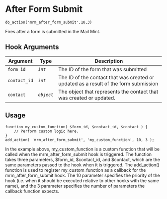 # After Form Submit

<Badge type="tip" vertical="top" text="Mail Mint Core" /> <Badge type="warning" vertical="top" text="Basic" />

```do_action('mrm_after_form_submit',10,3)```

Fires after a form is submitted in the Mail Mint.


## Hook Arguments

| Argument   | Type        | Description                            |
|------------|-------------|----------------------------------------|
| `form_id`  | _`int`_     | The ID of the form that was submitted  |
| `contact_id`| _`int`_     | The ID of the contact that was created or updated as a result of the form submission  |
| `contact` | _`object`_     | The object that represents the contact that was created or updated.|


## Usage

```
function my_custom_function( $form_id, $contact_id, $contact ) {
    // Perform custom logic here.
}
add_action( 'mrm_after_form_submit', 'my_custom_function', 10, 3 );
```

In the example above, my_custom_function is a custom function that will be called when the mrm_after_form_submit hook is triggered. The function takes three parameters, $form_id, $contact_id, and $contact, which are the same parameters passed to the hook when it is triggered.
The add_action() function is used to register my_custom_function as a callback for the mrm_after_form_submit hook. The 10 parameter specifies the priority of the hook (i.e. when it should be executed relative to other hooks with the same name), and the 3 parameter specifies the number of parameters the callback function expects.
